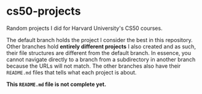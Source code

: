 # cs50-projects
Random projects I did for Harvard University's CS50 courses.

The default branch holds the project I consider the best in this repository. Other branches hold **entirely different projects** I also created and as such,
their file structures are different from the default branch.
In essence, you cannot navigate directly to a branch from a subdirectory in another branch because the URLs will not match. The other branches
also have their `README.md` files that tells what each project is about.

**This `README.md` file is not complete yet.**
